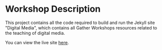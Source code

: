 # Workshop Description

This project contains all the code required to build and run the Jekyll site "Digital Media", which contains all Gather Workshops resources related to the teaching of digital media.

You can view the live site [here](http://gatherworkshops.github.io/digital-media).



